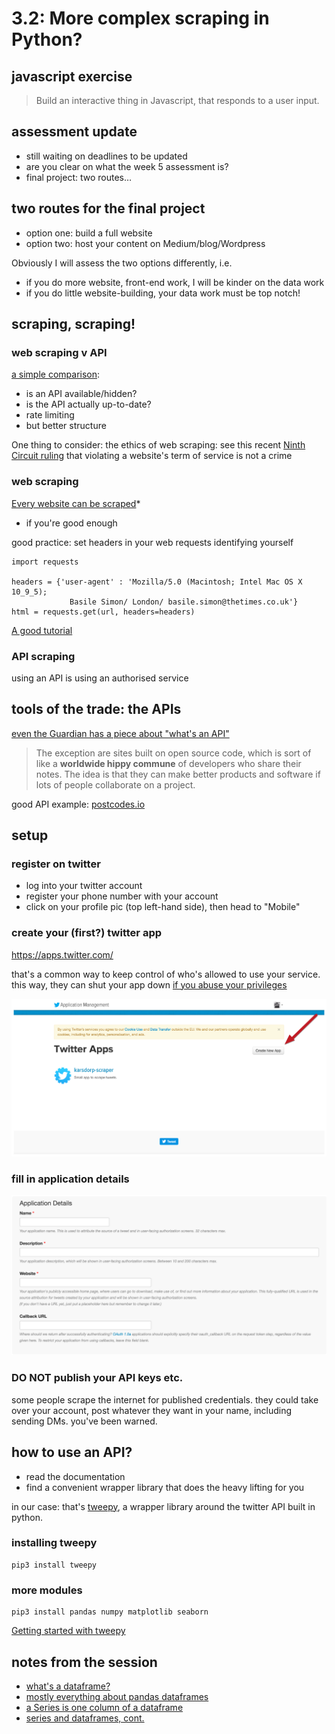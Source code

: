 # 3.2: More complex scraping in Python?


## javascript exercise

> Build an interactive thing in Javascript, that responds to a user input.


## assessment update

-   still waiting on deadlines to be updated
-   are you clear on what the week 5 assessment is?
-   final project: two routes&#x2026;


## two routes for the final project

-   option one: build a full website
-   option two: host your content on Medium/blog/Wordpress

Obviously I will assess the two options differently, i.e.

-   if you do more website, front-end work, I will be kinder on the data work
-   if you do little website-building, your data work must be top notch!


## scraping, scraping!


### web scraping v API

[a simple comparison](https://www.grepsr.com/web-scraping-vs-api/):

-   is an API available/hidden?
-   is the API actually up-to-date?
-   rate limiting
-   but better structure

One thing to consider: the ethics of web scraping: see this recent [Ninth Circuit ruling](https://www.eff.org/deeplinks/2018/01/ninth-circuit-doubles-down-violating-websites-terms-service-not-crime) that violating a website's term of service is not a crime


### web scraping

[Every website can be scraped](https://blog.hartleybrody.com/web-scraping/)\*

-   if you're good enough

good practice: set headers in your web requests identifying yourself

    import requests
    
    headers = {'user-agent' : 'Mozilla/5.0 (Macintosh; Intel Mac OS X 10_9_5);
                 Basile Simon/ London/ basile.simon@thetimes.co.uk'}
    html = requests.get(url, headers=headers)

[A good tutorial](https://medium.freecodecamp.org/how-to-scrape-websites-with-python-and-beautifulsoup-5946935d93fe)


### API scraping

using an API is using an authorised service


## tools of the trade: the APIs

[even the Guardian has a piece about "what's an API"](https://www.theguardian.com/media/pda/2007/dec/14/thenutshellabeginnersguide)

> The exception are sites built on open source code, which is sort of like a **worldwide hippy commune** of developers who share their notes. The idea is that they can make better products and software if lots of people collaborate on a project.

good API example: [postcodes.io](https://postcodes.io/)


## setup


### register on twitter

-   log into your twitter account
-   register your phone number with your account
-   click on your profile pic (top left-hand side), then head to "Mobile"


### create your (first?) twitter app

<https://apps.twitter.com/>

that's a common way to keep control of who's allowed to use your service.
this way, they can shut your app down [if you abuse your privileges](https://www.theverge.com/2015/6/4/8731387/politwoops-sunlight-foundation-twitter)

![img](./img/twitter-app-create.png)


### fill in application details

![img](./img/twitter-app-info.png)


### DO NOT publish your API keys etc.

some people scrape the internet for published credentials. they could take over your account, post whatever they want in your name, including sending DMs. you've been warned.


## how to use an API?

-   read the documentation
-   find a convenient wrapper library that does the heavy lifting for you

in our case: that's [tweepy](http://tweepy.readthedocs.io/en/v3.5.0/getting_started.html), a wrapper library around the twitter API built in python.


### installing tweepy

    pip3 install tweepy


### more modules

    pip3 install pandas numpy matplotlib seaborn

[Getting started with tweepy](http://tweepy.readthedocs.io/en/v3.5.0/getting_started.html)


## notes from the session

-   [what's a dataframe?](https://pandas.pydata.org/pandas-docs/stable/dsintro.html#dataframe)
-   [mostly everything about pandas dataframes](https://www.datacamp.com/community/tutorials/pandas-tutorial-dataframe-python)
-   [a Series is one column of a dataframe](https://stackoverflow.com/questions/26047209/what-is-the-difference-between-a-pandas-series-and-a-single-column-dataframe)
-   [series and dataframes, cont.](https://medium.freecodecamp.org/series-and-dataframe-in-python-a800b098f68)
